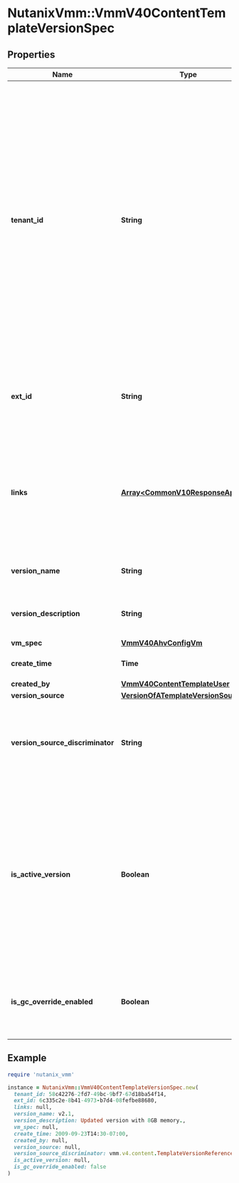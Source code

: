 # NutanixVmm::VmmV40ContentTemplateVersionSpec

## Properties

| Name | Type | Description | Notes |
| ---- | ---- | ----------- | ----- |
| **tenant_id** | **String** | A globally unique identifier that represents the tenant that owns this entity. The system automatically assigns it, and it and is immutable from an API consumer perspective (some use cases may cause this Id to change - For instance, a use case may require the transfer of ownership of the entity, but these cases are handled automatically on the server).  | [optional][readonly] |
| **ext_id** | **String** | A globally unique identifier of an instance that is suitable for external consumption.  | [optional][readonly] |
| **links** | [**Array&lt;CommonV10ResponseApiLink&gt;**](CommonV10ResponseApiLink.md) | A HATEOAS style link for the response.  Each link contains a user-friendly name identifying the link and an address for retrieving the particular resource.  | [optional][readonly] |
| **version_name** | **String** | The user-defined name of a template version. | [optional] |
| **version_description** | **String** | The user-defined description of a template version. | [optional] |
| **vm_spec** | [**VmmV40AhvConfigVm**](VmmV40AhvConfigVm.md) |  | [optional] |
| **create_time** | **Time** | Time when the template was created. | [optional][readonly] |
| **created_by** | [**VmmV40ContentTemplateUser**](VmmV40ContentTemplateUser.md) |  | [optional] |
| **version_source** | [**VersionOfATemplateVersionSource**](VersionOfATemplateVersionSource.md) |  |  |
| **version_source_discriminator** | **String** | Source type of the template version created. It can be either a VM or a template version.  | [optional] |
| **is_active_version** | **Boolean** | Specify whether to mark the template version as active or not. The newly created version during template creation, update, or guest OS update is set to active by default unless specified otherwise.  | [optional][default to true] |
| **is_gc_override_enabled** | **Boolean** | Allow or disallow overriding guest customization during template deployment. | [optional] |

## Example

```ruby
require 'nutanix_vmm'

instance = NutanixVmm::VmmV40ContentTemplateVersionSpec.new(
  tenant_id: 58c42276-2fd7-49bc-9bf7-67d18ba54f14,
  ext_id: 6c335c2e-8b41-4973-b7d4-08fefbe88680,
  links: null,
  version_name: v2.1,
  version_description: Updated version with 8GB memory.,
  vm_spec: null,
  create_time: 2009-09-23T14:30-07:00,
  created_by: null,
  version_source: null,
  version_source_discriminator: vmm.v4.content.TemplateVersionReference,
  is_active_version: null,
  is_gc_override_enabled: false
)
```

